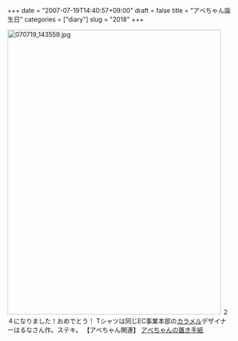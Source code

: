 +++
date = "2007-07-19T14:40:57+09:00"
draft = false
title = "アベちゃん誕生日"
categories = ["diary"]
slug = "2018"
+++

<img alt="070719_143559.jpg" class="pict" height="640" src="http://ieiriblog.img.jugem.jp/20070719_333241.jpg" width="480" />
２４になりました！おめでとう！
Tシャツは同じEC事業本部の<a href="http://calamel.jp" target="_blank">カラメル</a>デザイナーはるなさん作。ステキ。
【アベちゃん関連】
<a href="http://blog.hbkr.jp/?eid=1138" target="_blank">アべちゃんの置き手紙</a>
